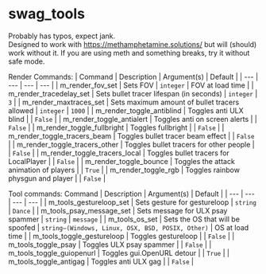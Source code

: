 # swag_tools

Probably has typos, expect jank.\
Designed to work with https://methamphetamine.solutions/ but will (should) work without it. If you are using meth and something breaks, try it without safe mode.


Render Commands:
| Command | Description | Argument(s) | Default |
| --- | --- | --- | --- |
| m_render_fov_set | Sets FOV | `integer` | FOV at load time |
| m_render_tracedelay_set | Sets bullet tracer lifespan (in seconds) | `integer` | `3` |
| m_render_maxtraces_set | Sets maximum amount of bullet tracers allowed | `integer` | `1000` |
| m_render_toggle_antiblind | Toggles anti ULX blind | | `False` |
| m_render_toggle_antialert | Toggles anti on screen alerts | | `False` |
| m_render_toggle_fullbright | Toggles fullbright | | `False` |
| m_render_toggle_tracers_beam | Toggles bullet tracer beam effect | | `False` |
| m_render_toggle_tracers_other | Toggles bullet tracers for other people | | `False` |
| m_render_toggle_tracers_local | Toggles bullet tracers for LocalPlayer | | `False` |
| m_render_toggle_bounce | Toggles the attack animation of players | | `True` |
| m_render_toggle_rgb | Toggles rainbow physgun and player | | `False` |

Tool commands:
 Command | Description | Argument(s) | Default |
| --- | --- | --- | --- |
| m_tools_gestureloop_set | Sets gesture for gestureloop | `string` | `Dance` |
| m_tools_psay_message_set | Sets message for ULX psay spammer | `string` | `message` |
| m_tools_os_set | Sets the OS that will be spoofed | `string—(Windows, Linux, OSX, BSD, POSIX, Other)` | OS at load time |
| m_tools_toggle_gestureloop | Toggles gestureloop | | `False` |
| m_tools_toggle_psay | Toggles ULX psay spammer | | `False` |
| m_tools_toggle_guiopenurl | Toggles gui.OpenURL detour | | `True` |
| m_tools_toggle_antigag | Toggles anti ULX gag | | `False` |
